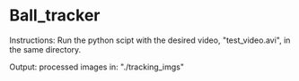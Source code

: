 # Ball_tracker

Instructions:
Run the python scipt with the desired video, "test_video.avi",  in the same directory.

Output:
processed images in: "./tracking_imgs"
